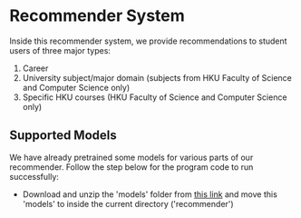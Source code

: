 # Recommender System
Inside this recommender system, we provide recommendations to student users of three major types:
1. Career
2. University subject/major domain (subjects from HKU Faculty of Science and Computer Science only)
3. Specific HKU courses (HKU Faculty of Science and Computer Science only)

## Supported Models
We have already pretrained some models for various parts of our recommender. Follow the step below for the program code to run successfully:
- Download and unzip the 'models' folder from [this link](https://connecthkuhk-my.sharepoint.com/:f:/g/personal/tsoic1_connect_hku_hk/EuDe6EoslUZPpeVBerNktb0BP_5Hden719xZ8-eYN8c4BA?e=kIU614) and move this 'models' to inside the current directory ('recommender')